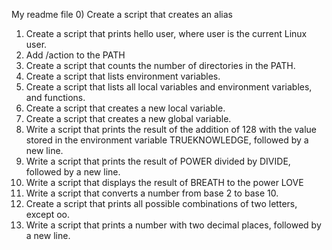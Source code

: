 My readme file
0) Create a script that creates an alias
1) Create a script that prints hello user, where user is the current Linux user.
2) Add /action to the PATH
3) Create a script that counts the number of directories in the PATH.
4) Create a script that lists environment variables.
5) Create a script that lists all local variables and environment variables, and functions.
6) Create a script that creates a new local variable.
7) Create a script that creates a new global variable.
8) Write a script that prints the result of the addition of 128 with the value stored in the environment variable TRUEKNOWLEDGE, followed by a new line.
9) Write a script that prints the result of POWER divided by DIVIDE, followed by a new line.
10) Write a script that displays the result of BREATH to the power LOVE
11) Write a script that converts a number from base 2 to base 10.
12) Create a script that prints all possible combinations of two letters, except oo.
13) Write a script that prints a number with two decimal places, followed by a new line.
